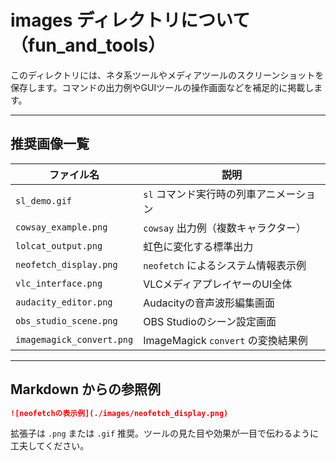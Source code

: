 # images ディレクトリについて（fun_and_tools）

このディレクトリには、ネタ系ツールやメディアツールのスクリーンショットを保存します。コマンドの出力例やGUIツールの操作画面などを補足的に掲載します。

---

## 推奨画像一覧

| ファイル名 | 説明 |
|------------|------|
| `sl_demo.gif` | `sl` コマンド実行時の列車アニメーション |
| `cowsay_example.png` | `cowsay` 出力例（複数キャラクター） |
| `lolcat_output.png` | 虹色に変化する標準出力 |
| `neofetch_display.png` | `neofetch` によるシステム情報表示例 |
| `vlc_interface.png` | VLCメディアプレイヤーのUI全体 |
| `audacity_editor.png` | Audacityの音声波形編集画面 |
| `obs_studio_scene.png` | OBS Studioのシーン設定画面 |
| `imagemagick_convert.png` | ImageMagick `convert` の変換結果例 |

---

## Markdown からの参照例

```markdown
![neofetchの表示例](./images/neofetch_display.png)
```

拡張子は `.png` または `.gif` 推奨。ツールの見た目や効果が一目で伝わるように工夫してください。
